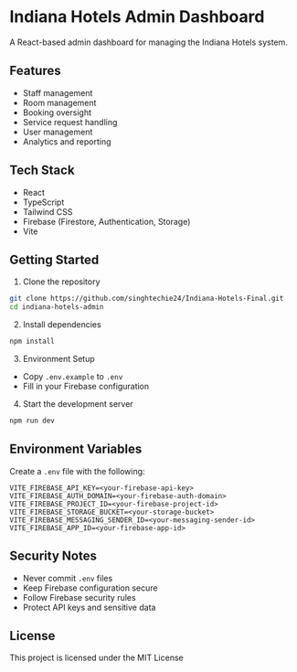 # Indiana Hotels Admin Dashboard

A React-based admin dashboard for managing the Indiana Hotels system.

## Features

- Staff management
- Room management
- Booking oversight
- Service request handling
- User management
- Analytics and reporting

## Tech Stack

- React
- TypeScript
- Tailwind CSS
- Firebase (Firestore, Authentication, Storage)
- Vite

## Getting Started

1. Clone the repository
```bash
git clone https://github.com/singhtechie24/Indiana-Hotels-Final.git
cd indiana-hotels-admin
```

2. Install dependencies
```bash
npm install
```

3. Environment Setup
- Copy `.env.example` to `.env`
- Fill in your Firebase configuration

4. Start the development server
```bash
npm run dev
```

## Environment Variables

Create a `.env` file with the following:
```
VITE_FIREBASE_API_KEY=<your-firebase-api-key>
VITE_FIREBASE_AUTH_DOMAIN=<your-firebase-auth-domain>
VITE_FIREBASE_PROJECT_ID=<your-firebase-project-id>
VITE_FIREBASE_STORAGE_BUCKET=<your-storage-bucket>
VITE_FIREBASE_MESSAGING_SENDER_ID=<your-messaging-sender-id>
VITE_FIREBASE_APP_ID=<your-firebase-app-id>
```

## Security Notes

- Never commit `.env` files
- Keep Firebase configuration secure
- Follow Firebase security rules
- Protect API keys and sensitive data

## License

This project is licensed under the MIT License
